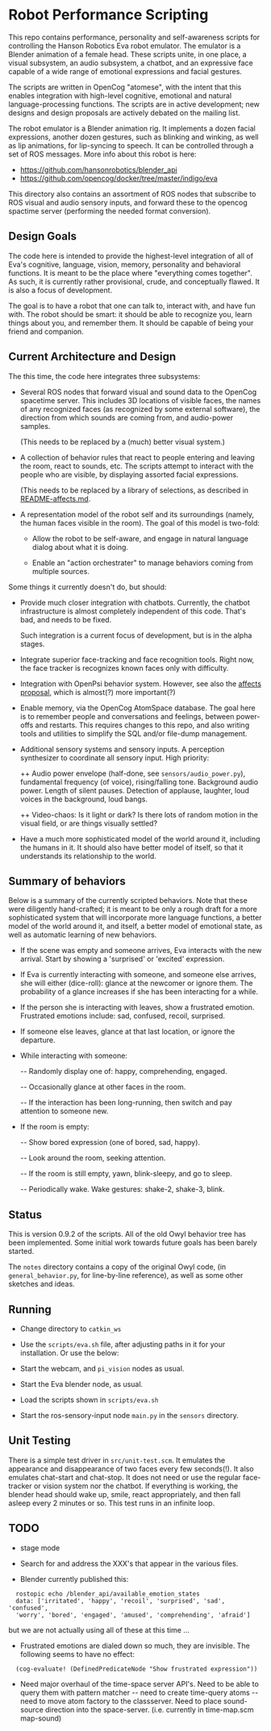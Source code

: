 # Robot Performance Scripting

This repo contains performance, personality and self-awareness scripts
for controlling the Hanson Robotics Eva robot emulator. The emulator
is a Blender animation of a female head. These scripts unite, in one
place, a visual subsystem, an audio subsystem, a chatbot, and an
expressive face capable of a wide range of emotional expressions and
facial gestures.

The scripts are written in OpenCog "atomese", with the intent that this
enables integration with high-level cognitive, emotional and natural
language-processing functions. The scripts are in active development;
new designs and design proposals are actively debated on the mailing
list.

The robot emulator is a Blender animation rig. It implements a dozen
facial expressions, another dozen gestures, such as blinking and
winking, as well as lip animations, for lip-syncing to speech. It can
be controlled through a set of ROS messages. More info about this
robot is here:

- https://github.com/hansonrobotics/blender_api
- https://github.com/opencog/docker/tree/master/indigo/eva

This directory also contains an assortment of ROS nodes that subscribe
to ROS visual and audio sensory inputs, and forward these to the
opencog spactime server (performing the needed format conversion).

## Design Goals

The code here is intended to provide the highest-level integration of
all of Eva's cognitive, language, vision, memory, personality and
behavioral functions. It is meant to be the place where "everything
comes together". As such, it is currently rather provisional, crude,
and conceptually flawed. It is also a focus of development.

The goal is to have a robot that one can talk to, interact with, and
have fun with. The robot should be smart: it should be able to recognize
you, learn things about you, and remember them. It should be capable of
being your friend and companion.

## Current Architecture and Design

The this time, the code here integrates three subsystems:

- Several ROS nodes that forward visual and sound data to the
  OpenCog spacetime server. This includes 3D locations of visible
  faces, the names of any recognized faces (as recognized by some
  external software), the direction from which sounds are coming
  from, and audio-power samples.

  (This needs to be replaced by a (much) better visual system.)

- A collection of behavior rules that react to people entering
  and leaving the room, react to sounds, etc. The scripts attempt
  to interact with the people who are visible, by displaying
  assorted facial expressions.

  (This needs to be replaced by a library of selections, as described
  in [README-affects.md](README-affects.md).

- A representation model of the robot self and its surroundings (namely,
  the human faces visible in the room). The goal of this model is
  two-fold:

  - Allow the robot to be self-aware, and engage in natural language
    dialog about what it is doing.

  - Enable an "action orchestrater" to manage behaviors coming from
    multiple sources.

Some things it currently doesn't do, but should:

- Provide much closer integration with chatbots. Currently, the
  chatbot infrastructure is almost completely independent of this
  code. That's bad, and needs to be fixed.

  Such integration is a current focus of development, but is in the
  alpha stages.

- Integrate superior face-tracking and face recognition tools.
  Right now, the face tracker is recognizes known faces only with
  difficulty.

- Integration with OpenPsi behavior system. However, see also the
  [affects proposal](README-affects.md), which is almost(?) more
  important(?)

- Enable memory, via the OpenCog AtomSpace database. The goal here
  is to remember people and conversations and feelings, between
  power-offs and restarts. This requires changes to this repo,
  and also writing tools and utilities to simplify the SQL and/or
  file-dump management.

- Additional sensory systems and sensory inputs. A perception
  synthesizer to coordinate all sensory input. High priority:

  ++ Audio power envelope (half-done, see `sensors/audio_power.py`),
  fundamental frequency (of voice), rising/falling tone.
  Background audio power. Length of silent pauses. Detection
  of applause, laughter, loud voices in the background, loud
  bangs.

  ++ Video-chaos: Is it light or dark? Is there lots of random
  motion in the visual field, or are things visually settled?

- Have a much more sophisticated model of the world around it,
  including the humans in it. It should also have better model
  of itself, so that it understands its relationship to the world.

## Summary of behaviors

Below is a summary of the currently scripted behaviors. Note that these
were diligently hand-crafted; it is meant to be only a rough draft for
a more sophisticated system that will incorporate more language
functions, a better model of the world around it, and itself, a better
model of emotional state, as well as automatic learning of new
behaviors.

- If the scene was empty and someone arrives, Eva interacts with the
  new arrival. Start by showing a 'surprised' or 'excited' expression.

- If Eva is currently interacting with someone, and someone else
  arrives, she will either (dice-roll): glance at the newcomer or
  ignore them. The probability of a glance increases if she has
  been interacting for a while.

- If the person she is interacting with leaves, show a frustrated
  emotion. Frustrated emotions include: sad, confused, recoil,
  surprised.

- If someone else leaves, glance at that last location, or ignore
  the departure.

- While interacting with someone:

  -- Randomly display one of: happy, comprehending, engaged.

  -- Occasionally glance at other faces in the room.

  -- If the interaction has been long-running, then switch and pay
  attention to someone new.

- If the room is empty:

  -- Show bored expression (one of bored, sad, happy).

  -- Look around the room, seeking attention.

  -- If the room is still empty, yawn, blink-sleepy, and go to sleep.

  -- Periodically wake. Wake gestures: shake-2, shake-3, blink.

## Status

This is version 0.9.2 of the scripts. All of the old Owyl behavior
tree has been implemented. Some initial work towards future goals
has been barely started.

The `notes` directory contains a copy of the original Owyl code,
(in `general_behavior.py`, for line-by-line reference), as well
as some other sketches and ideas.

## Running

- Change directory to `catkin_ws`
- Use the `scripts/eva.sh` file, after adjusting paths in it for your
  installation. Or use the below:

- Start the webcam, and `pi_vision` nodes as usual.
- Start the Eva blender node, as usual.
- Load the scripts shown in `scripts/eva.sh`
- Start the ros-sensory-input node `main.py` in the `sensors` directory.

## Unit Testing

There is a simple test driver in `src/unit-test.scm`. It emulates the
appearance and disappearance of two faces every few seconds(!). It also
emulates chat-start and chat-stop. It does not need or use the regular
face-tracker or vision system nor the chatbot. If everything is
working, the blender head should wake up, smile, react appropriately,
and then fall asleep every 2 minutes or so. This test runs in an
infinite loop.

## TODO

- stage mode

- Search for and address the XXX's that appear in the various files.

- Blender currently published this:

```
  rostopic echo /blender_api/available_emotion_states
  data: ['irritated', 'happy', 'recoil', 'surprised', 'sad', 'confused',
  'worry', 'bored', 'engaged', 'amused', 'comprehending', 'afraid']
```

but we are not actually using all of these at this time ...

- Frustrated emotions are dialed down so much, they are invisible.
  The following seems to have no effect:

```
  (cog-evaluate! (DefinedPredicateNode "Show frustrated expression"))
```

- Need major overhaul of the time-space server API's. Need to be able
  to query them with pattern matcher -- need to create time-query atoms
  -- need to move atom factory to the classserver. Need to place
  sound-source direction into the space-server. (i.e. currently
  in time-map.scm map-sound)
